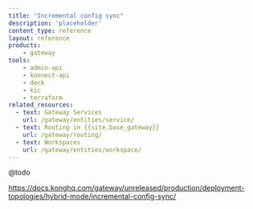 ```yaml
---
title: "Incremental config sync"
description: 'placeholder'
content_type: reference
layout: reference
products:
    - gateway
tools:
    - admin-api
    - konnect-api
    - deck
    - kic
    - terraform
related_resources:
  - text: Gateway Services
    url: /gateway/entities/service/
  - text: Routing in {{site.base_gateway}}
    url: /gateway/routing/
  - text: Workspaces
    url: /gateway/entities/workspace/
---
```


@todo

https://docs.konghq.com/gateway/unreleased/production/deployment-topologies/hybrid-mode/incremental-config-sync/